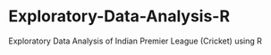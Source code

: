 # Exploratory-Data-Analysis-R
Exploratory Data Analysis  of Indian Premier League (Cricket) using R 
